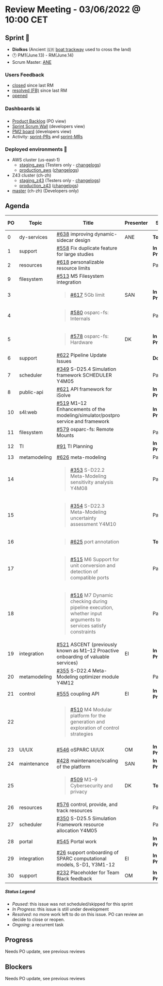 # Review Meeting - 03/06/2022 @ 10:00 CET

## Sprint 🏃

- **Diolkos**  (Ancient :greece:  [boat trackway](https://en.wikipedia.org/wiki/Diolkos) used to cross the land)
- 🕐 PM1(June.13) - RM(June.14)
- Scrum Master: [ANE]

### Users Feedback

- [closed](https://github.com/pulls?q=is%3Apr+archived%3Afalse+user%3AITISFoundation+closed%3A%3E2022-06-13) since last RM
- [resolved (FB)](https://z43.manuscript.com/f/filters/?ixProject=45&ixStatus=0&maxrecords=50&resolvedInLast=3&sColumns=Category-Favorite-Case-TitleComment-Area-Priority-Status-DateResolved-DateOpened-OpenedBy&sSorts=LastUpdated.descending-Priority&sView=grid-flat) since last RM
- [opened](https://github.com/ITISFoundation/osparc-issues/issues?q=is%3Aissue+is%3Aopen+sort%3Areactions)

### Dashboards 📊

- [Product Backlog](https://github.com/orgs/ITISFoundation/projects/3) (PO view)
- [Sprint Scrum Wall](https://app.zenhub.com/workspaces/osparc---scrum-wall-5c9260f3d76ef51f6b0fe78d/board?repos=118596920,174557929,151701223,135289610,118910047,181836792,167586968) (developers view)
- [PM2 board](https://github.com/orgs/ITISFoundation/projects/9) (developers view)
- Activity: [sprint-PRs] and [sprint-MRs]

### Deployed environments 🚀

- AWS cluster (us-east-1)
  - [staging_aws](https://staging.osparc.io) (Testers only - [changelogs])
  - [production_aws](https://osparc.io) ([changelogs])
- Z43 cluster (ch-zh)
  - [staging_z43](http://osparc-staging.speag.com) (Testers only - [changelogs])
  - [production_z43](http://osparc.speag.com) ([changelogs])
- [master](https://osparc-master.speag.com) (ch-zh) (Developers only)

## Agenda

| PO  | Topic        | Title                                                                                                                                  | Presenter | Status          | Duration | Start-Time |
| --- | ------------ | -------------------------------------------------------------------------------------------------------------------------------------- | --------- | --------------- | -------- | ---------- |
| 0   | dy-services  | [#638] improving dynamic-sidecar design                                                                                                | ANE       | **Todo**        | 5'       |            |
| 1   | support      | [#558] Fix duplicate feature for large studies                                                                                         |           | **In Progress** |          |            |
| 2   | resources    | [#618] personalizable resource limits                                                                                                  |           | Paused          |          |            |
| 9   | filesystem   | [#513] M5 Filesystem integration                                                                                                       |           |                 |          |            |
| 3   |              | <blockquote>[#617] 5Gb limit</blockquote>                                                                                              |     SAN      | **In Progress** | 5'         |            |
| 4   |              | <blockquote>[#580] osparc-fs: Internals</blockquote>                                                                                   |           | Paused          |          |            |
| 5   |              | <blockquote>[#578] osparc-fs: Hardware</blockquote>                                                                                    |   DK      | **In Progress** |    2'     |            |
| 6   | support      | [#622] Pipeline Update Issues                                                                                                          |           | **Done**        |          |            |
| 7   | scheduler    | [#349] S-D25.4 Simulation framework SCHEDULER Y4M05                                                                                    |           | Paused |          |            |
| 8   | public-api   | [#621] API framework for iSolve                                                                                                        |           | **In Progress** |          |            |
| 10  | s4l:web      | [#519] M1–12 Enhancements of the modeling/simulator/postpro service and framework                                                      |           | **In Progress** |          |            |
| 11  | filesystem   | [#579] osparc-fs: Remote Mounts                                                                                                        |           | Paused          |          |            |
| 12  | TI           | [#91] TI Planning                                                                                                                      |           | **In Progress** |          |            |
| 13  | metamodeling | [#626] meta-modeling                                                                                                                   |           | Paused          |          |            |
| 14  |              | <blockquote>[#353] S-D22.2 Meta-Modeling sensitivity analysis Y4M08</blockquote>                                                       |           | Paused          |          |            |
| 15  |              | <blockquote>[#354] S-D22.3 Meta-Modeling uncertainty assessment Y4M10</blockquote>                                                     |           | Paused          |          |            |
| 16  |              | <blockquote>[#625] port annotation</blockquote>                                                                                        |           | **Todo**        |          |            |
| 17  |              | <blockquote>[#515] M6 Support for unit conversion and detection of compatible ports</blockquote>                                       |           | Paused          |          |            |
| 18  |              | <blockquote>[#516] M7 Dynamic checking during pipeline execution, whether input arguments to services satisfy constraints</blockquote> |           | Paused          |          |            |
| 19  | integration  | [#521] ASCENT (previously known as M1–12 Proactive onboarding of valuable services)                                                    |      EI    | **In Progress** |     1'     |            |
| 20  | metamodeling | [#355] S-D22.4 Meta-Modeling optimizer module Y4M12                                                                                    |           | Paused          |          |            |
| 21  | control      | [#555] coupling API                                                                                                                    |      EI     | **In Progress** |    1'     |            |
| 22  |              | <blockquote>[#510] M4 Modular platform for the generation and exploration of control strategies</blockquote>                           |           |                 |          |            |
| 23  | UI/UX        | [#546] oSPARC UI/UX                                                                                                                    | OM        | **In Progress**   |    4'    |            |
| 24  | maintenance  | [#428] maintenance/scaling of the platform                                                                                             |   SAN        | **In Progress**        |    2'      |            |
| 25  |              | <blockquote>[#509] M1–9 Cybersecurity and privacy</blockquote>                                                                         |    DK     | **Todo**        |  2'       |            |
| 26  | resources    | [#576] control, provide, and track resources                                                                                           |           | Paused          |          |            |
| 27  | scheduler    | [#350] S-D25.5 Simulation Framework resource allocation Y4M05                                                                          |           | Paused          |          |            |
| 28  | portal       | [#545] Portal work                                                                                                                     |           | **In Progress** |          |            |
| 29  | integration  | [#26] support onboarding of SPARC computational models, S-D1, Y3M1-12                                                                  |      EI    | **In Progress** |    6'     |            |
| 30  | support      | [#232] Placeholder for Team Black feedback                                                                                             | OM        | **In Progress** |    2'    |            |



##### Status Legend

- _Paused_: this issue was not scheduled/skipped for this sprint
- _In Progress_: this issue is still under development
- _Resolved_: no more work left to do on this issue. PO can review an decide to close or reopen.
- _Ongoing_: a recurrent task

[online]: http://status.osparc.io/
[operational]: https://git.speag.com/oSparc/e2e-testing/-/pipelines
[performant]: https://git.speag.com/oSparc/e2e-portal-testing/-/pipelines

## Progress

Needs PO update, see previous reviews

## Blockers

Needs PO update, see previous reviews

<!--References PLEASE KEEP ALPHABETICAL ORDER!!! -->

[all]: https://github.com/Surfict
[ane]: https://github.com/GitHK
[bl]: https://github.com/dyollb
[dk]: https://github.com/mrnicegyu11
[cr]: https://github.com/colinRawlings
[ip]: https://github.com/ignapas
[kz]: https://github.com/KZzizzle
[mag]: https://github.com/mguidon
[om]: https://github.com/odeimaiz
[pc]: https://github.com/pcrespov
[san]: https://github.com/sanderegg
[syr]: https://zmt.swiss/about/about-zmt/all-staff/reboux-sylvain/
[tn]: https://itis.swiss/who-we-are/staff-members/all-staff/newton-taylor/
[ei]: https://github.com/elisabettai
[j-d4]: https://github.com/ITISFoundation/osparc-issues/issues/62
[j-d7.a]: https://github.com/ITISFoundation/osparc-issues/issues/21
[j-d35]: https://github.com/ITISFoundation/osparc-issues/issues/31
[j-d33]: https://github.com/ITISFoundation/osparc-issues/issues/33
[j-d20]: https://github.com/ITISFoundation/osparc-issues/issues/48
[j-d21]: https://github.com/ITISFoundation/osparc-simcore/issues/1065
[j-d28.a]: https://github.com/ITISFoundation/osparc-simcore/issues/1066
[j-d29]: https://github.com/ITISFoundation/osparc-issues/issues/37
[s-d2]: https://github.com/ITISFoundation/osparc-simcore/issues/1069
[s-d18]: https://github.com/ITISFoundation/osparc-issues/issues/9
[s-d7]: https://github.com/ITISFoundation/osparc-issues/issues/21
[s-d10]: https://github.com/ITISFoundation/osparc-issues/issues/18
[s-d22]: https://github.com/ITISFoundation/osparc-issues/issues/5
[s-d12]: https://github.com/ITISFoundation/osparc-issues/issues/16
[s-d15]: https://github.com/ITISFoundation/osparc-issues/issues/12
[s-d12]: https://github.com/ITISFoundation/osparc-issues/issues/16
[s-d6]: https://github.com/ITISFoundation/osparc-issues/issues/22
[s-d5]: https://github.com/ITISFoundation/osparc-issues/issues/23
[s-d21]: https://github.com/ITISFoundation/osparc-issues/issues/6
[s-d4]: https://github.com/ITISFoundation/osparc-issues/issues/24
[s-d1]: https://github.com/ITISFoundation/osparc-issues/issues/26
[s-d26]: https://github.com/ITISFoundation/osparc-issues/issues/332
[s-d27.2]: https://github.com/ITISFoundation/osparc-issues/issues/357
[n-d1]: https://github.com/ITISFoundation/osparc-issues/issues/68
[n-d2]: https://github.com/ITISFoundation/osparc-issues/issues/91
[tb-backlog]: https://github.com/ITISFoundation/osparc-issues/projects/4
[z43-backlog]: https://z43.fogbugz.com/f/filters/1112/osparc-cases
[sprint-prs]: https://github.com/pulls?page=1&q=is%3Apr+archived%3Afalse+user%3AITISFoundation+closed%3A%3E2021-11-15
[sprint-mrs]: https://git.speag.com/groups/oSparc/-/merge_requests?scope=all&utf8=%E2%9C%93&state=all
[changelogs]: https://github.com/ITISFoundation/osparc-simcore/releases

[#638]: https://github.com/ITISFoundation/osparc-simcore/issues/638
[#558]: https://github.com/ITISFoundation/osparc-simcore/issues/558
[#618]: https://github.com/ITISFoundation/osparc-simcore/issues/618
[#513]: https://github.com/ITISFoundation/osparc-simcore/issues/513
[#617]: https://github.com/ITISFoundation/osparc-simcore/issues/617
[#580]: https://github.com/ITISFoundation/osparc-simcore/issues/580
[#578]: https://github.com/ITISFoundation/osparc-simcore/issues/578
[#622]: https://github.com/ITISFoundation/osparc-simcore/issues/622
[#349]: https://github.com/ITISFoundation/osparc-simcore/issues/349
[#621]: https://github.com/ITISFoundation/osparc-simcore/issues/621
[#519]: https://github.com/ITISFoundation/osparc-simcore/issues/519
[#579]: https://github.com/ITISFoundation/osparc-simcore/issues/579
[#91]: https://github.com/ITISFoundation/osparc-simcore/issues/91
[#626]: https://github.com/ITISFoundation/osparc-simcore/issues/626
[#353]: https://github.com/ITISFoundation/osparc-simcore/issues/353
[#354]: https://github.com/ITISFoundation/osparc-simcore/issues/354
[#625]: https://github.com/ITISFoundation/osparc-simcore/issues/625
[#515]: https://github.com/ITISFoundation/osparc-simcore/issues/515
[#516]: https://github.com/ITISFoundation/osparc-simcore/issues/516
[#521]: https://github.com/ITISFoundation/osparc-simcore/issues/521
[#355]: https://github.com/ITISFoundation/osparc-simcore/issues/355
[#555]: https://github.com/ITISFoundation/osparc-simcore/issues/555
[#510]: https://github.com/ITISFoundation/osparc-simcore/issues/510
[#546]: https://github.com/ITISFoundation/osparc-simcore/issues/546
[#428]: https://github.com/ITISFoundation/osparc-simcore/issues/428
[#509]: https://github.com/ITISFoundation/osparc-simcore/issues/509
[#576]: https://github.com/ITISFoundation/osparc-simcore/issues/576
[#350]: https://github.com/ITISFoundation/osparc-simcore/issues/350
[#545]: https://github.com/ITISFoundation/osparc-simcore/issues/545
[#26]: https://github.com/ITISFoundation/osparc-simcore/issues/26
[#232]: https://github.com/ITISFoundation/osparc-simcore/issues/232
